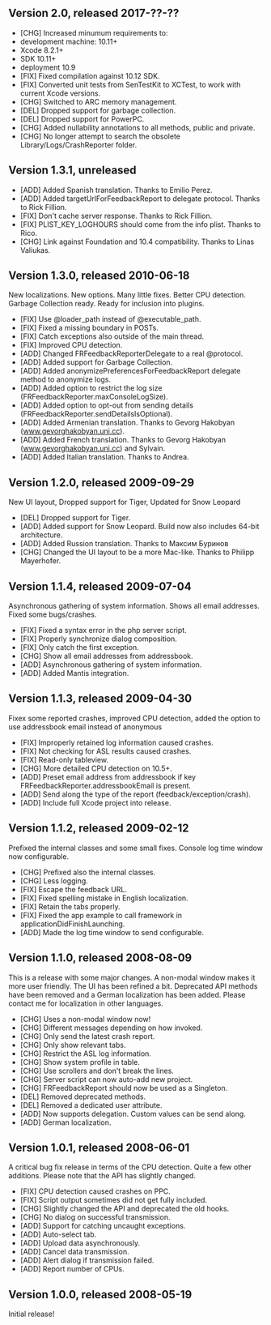 ## Version 2.0, released 2017-??-??
* [CHG] Increased minumum requirements to:
 * development machine: 10.11+
 * Xcode 8.2.1+
 * SDK 10.11+
 * deployment 10.9
* [FIX] Fixed compilation against 10.12 SDK.
* [FIX] Converted unit tests from SenTestKit to XCTest, to work with current Xcode versions.
* [CHG] Switched to ARC memory management.
* [DEL] Dropped support for garbage collection.
* [DEL] Dropped support for PowerPC.
* [CHG] Added nullability annotations to all methods, public and private.
* [CHG] No longer attempt to search the obsolete Library/Logs/CrashReporter folder.

## Version 1.3.1, unreleased
* [ADD] Added Spanish translation. Thanks to Emilio Perez.
* [ADD] Added targetUrlForFeedbackReport to delegate protocol. Thanks to Rick Fillion.
* [FIX] Don't cache server response. Thanks to Rick Fillion.
* [FIX] PLIST_KEY_LOGHOURS should come from the info plist. Thanks to Rico.
* [CHG] Link against Foundation and 10.4 compatibility. Thanks to Linas Valiukas.


## Version 1.3.0, released 2010-06-18

New localizations. New options. Many little fixes. Better CPU detection.
Garbage Collection ready. Ready for inclusion into plugins.

* [FIX] Use @loader_path instead of @executable_path.
* [FIX] Fixed a missing boundary in POSTs.
* [FIX] Catch exceptions also outside of the main thread.
* [FIX] Improved CPU detection.
* [ADD] Changed FRFeedbackReporterDelegate to a real @protocol.
* [ADD] Added support for Garbage Collection.
* [ADD] Added anonymizePreferencesForFeedbackReport delegate method to anonymize logs.
* [ADD] Added option to restrict the log size (FRFeedbackReporter.maxConsoleLogSize).
* [ADD] Added option to opt-out from sending details (FRFeedbackReporter.sendDetailsIsOptional).
* [ADD] Added Armenian translation. Thanks to Gevorg Hakobyan (www.gevorghakobyan.uni.cc).
* [ADD] Added French translation. Thanks to Gevorg Hakobyan (www.gevorghakobyan.uni.cc) and Sylvain.
* [ADD] Added Italian translation. Thanks to Andrea.


## Version 1.2.0, released 2009-09-29

New UI layout, Dropped support for Tiger, Updated for Snow Leopard

* [DEL] Dropped support for Tiger.
* [ADD] Added support for Snow Leopard. Build now also includes 64-bit architecture.
* [ADD] Added Russion translation. Thanks to Максим Буринов
* [CHG] Changed the UI layout to be a more Mac-like. Thanks to Philipp Mayerhofer.


## Version 1.1.4, released 2009-07-04

Asynchronous gathering of system information. Shows all email addresses. Fixed some bugs/crashes.

* [FIX] Fixed a syntax error in the php server script.
* [FIX] Properly synchronize dialog composition.
* [FIX] Only catch the first exception.
* [CHG] Show all email addresses from addressbook.
* [ADD] Asynchronous gathering of system information.
* [ADD] Added Mantis integration.


## Version 1.1.3, released 2009-04-30

Fixex some reported crashes, improved CPU detection, added the option to use
addressbook email instead of anonymous

* [FIX] Improperly retained log information caused crashes.
* [FIX] Not checking for ASL results caused crashes.
* [FIX] Read-only tableview.
* [CHG] More detailed CPU detection on 10.5+.
* [ADD] Preset email address from addressbook if key FRFeedbackReporter.addressbookEmail is present.
* [ADD] Send along the type of the report (feedback/exception/crash).
* [ADD] Include full Xcode project into release.


## Version 1.1.2, released 2009-02-12

Prefixed the internal classes and some small fixes. Console log time window
now configurable.

* [CHG] Prefixed also the internal classes.
* [CHG] Less logging.
* [FIX] Escape the feedback URL.
* [FIX] Fixed spelling mistake in English localization.
* [FIX] Retain the tabs properly.
* [FIX] Fixed the app example to call framework in applicationDidFinishLaunching.
* [ADD] Made the log time window to send configurable.


## Version 1.1.0, released 2008-08-09

This is a release with some major changes. A non-modal window makes it more
user friendly. The UI has been refined a bit. Deprecated API methods have been
removed and a German localization has been added. Please contact me for
localization in other languages.

* [CHG] Uses a non-modal window now!
* [CHG] Different messages depending on how invoked.
* [CHG] Only send the latest crash report.
* [CHG] Only show relevant tabs.
* [CHG] Restrict the ASL log information.
* [CHG] Show system profile in table.
* [CHG] Use scrollers and don't break the lines.
* [CHG] Server script can now auto-add new project.
* [CHG] FRFeedbackReport should now be used as a Singleton.
* [DEL] Removed deprecated methods.
* [DEL] Removed a dedicated user attribute.
* [ADD] Now supports delegation. Custom values can be send along.
* [ADD] German localization.


## Version 1.0.1, released 2008-06-01

A critical bug fix release in terms of the CPU detection. Quite a few other
additions. Please note that the API has slightly changed.

* [FIX] CPU detection caused crashes on PPC.
* [FIX] Script output sometimes did not get fully included.
* [CHG] Slightly changed the API and deprecated the old hooks.
* [CHG] No dialog on successful transmission.
* [ADD] Support for catching uncaught exceptions.
* [ADD] Auto-select tab.
* [ADD] Upload data asynchronously.
* [ADD] Cancel data transmission.
* [ADD] Alert dialog if transmission failed.
* [ADD] Report number of CPUs.


## Version 1.0.0, released 2008-05-19

Initial release!
